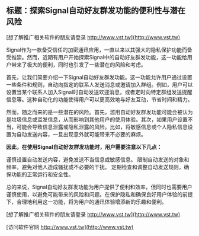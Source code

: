 ## **标题：探索Signal自动好友群发功能的便利性与潜在风险**

[想了解推广相关软件的朋友请登录 http://www.vst.tw](http://www.vst.tw)

Signal作为一款备受信任的加密通讯应用，一直以来以其强大的隐私保护功能而备受推崇。然而，近期有用户开始探索Signal中的自动好友群发功能，这一功能给用户带来了极大的便利，同时也引发了一些潜在的风险和考虑。

首先，让我们简要介绍一下Signal自动好友群发功能。这一功能允许用户通过设置一些条件和规则，自动向指定的联系人发送消息或邀请加入群组。例如，用户可以设置当某个联系人加入Signal时自动发送欢迎消息，或者定时向特定群组发送提醒信息等。这种自动化的功能使得用户可以更高效地与好友互动，节省时间和精力。

然而，随之而来的是一些潜在的风险。首先，滥用自动好友群发功能可能会被认为是垃圾信息或滥发信息，从而影响到其他用户的使用体验。其次，如果用户设置不当，可能会导致信息泄露或隐私泄露的风险。比如，将敏感信息或个人隐私信息设置为自动发送内容，一旦出现意外就可能带来不必要的麻烦。

**因此，在使用Signal自动好友群发功能时，用户需要注意以下几点：**

谨慎设置自动发送内容，避免发送不当信息或敏感信息。
限制自动发送的对象和频率，避免对他人造成骚扰或不必要的干扰。
定期检查和调整自动发送规则，确保功能的正常运行和安全性。

总的来说，Signal自动好友群发功能为用户提供了便利和效率，但同时也需要用户谨慎使用，以避免可能带来的风险和问题。在保护隐私和确保良好用户体验的前提下，合理地利用这一功能，将为用户的通讯体验增添新的乐趣和便利。

[想了解推广相关软件的朋友请登录 http://www.vst.tw](http://www.vst.tw)


[访问软件官网 http://www.vst.tw](http://www.vst.tw)
